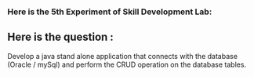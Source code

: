 ### Here is the 5th Experiment of Skill Development Lab:

## Here is the question :

Develop a java stand alone application that connects with the database (Oracle / mySql) and perform the CRUD operation on the database tables.
